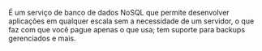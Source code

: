 
É um serviço de banco de dados NoSQL que permite desenvolver aplicações em qualquer escala sem a necessidade de um servidor, o que faz com que você pague apenas o que usa; tem suporte para backups gerenciados e mais.